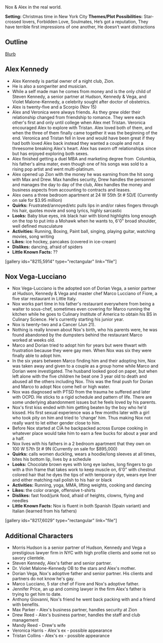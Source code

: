 Nox & Alex in the real world.

**Setting:** Christmas time in New York City
**Themes/Plot Possibilities:** Star-crossed lovers, Forbidden Love, Soulmates, He’s got a reputation, They have terrible first impressions of one another, He doesn’t want distractions

## Outline

[Blurb](https://storiesbyaj.wordpress.com/2017/07/12/side-project-blurb/)

## Alex Kennedy

* Alex Kennedy is partial owner of a night club, Zion.
* He is also a songwriter and musician.
* While a self made man he comes from money and is the only child of Steven Kennedy, a senior partner at Hudson, Kennedy & Vega, and Violet Malone-Kennedy, a celebrity sought after doctor of obstetrics.
* Alex is twenty-five and a Scorpio (Nov 15)
* Alex and Veronica were always friends. As they grew older their relationship changed from friendship to romance. They were each other's first and only until college when Alex met Tristan. Veronica encouraged Alex to explore with Tristan. Alex loved both of them, and when the three of them finally came together it was the beginning of the end. Veronica and Tristan fell in love and would have been great if they had both loved Alex back instead they wanted a couple and not a threesome breaking Alex's heart. Alex has sworn off relationships since but has enjoyed exploring both sexes.
* Alex finished getting a duel MBA and marketing degree from  Columbia, his father's alma mater, even though one of his songs was sold to a rising pop artist and went multi-platinum.
* Alex opened up Zion with the money he was earning from the hit song with Max and Drew. Max handles security, Drew handles the personnel and manages the day to day of the club, Alex handles the money and business aspects from accounting to contracts and leases.
* Alex owns a three bedroom apartment at 24 W 55th St # 5D/E (Currently on sale for $3.95 million)
* **Quirks:**  Frustrated/annoyed/etc pulls lips in and/or rakes fingers through his hair, quotes movie and song lyrics, highly sarcastic
* **Looks:** Baby blue eyes, ink black hair with blond highlights long enough on the top to put into a Mohawk when he wants to, 6'0" broad shoulder, well defined musculature
* **Activities:** Running, Boxing, Paint ball, singing, playing guitar, watching movies, song writing
* **Likes:** ice hockey, pancakes (covered in ice-cream)
* **Dislikes:** dancing, afraid of spiders
* **Little Known Facts:** ??

[gallery ids="8215,5914" type="rectangular" link="file"]

## Nox Vega-Lucciano

* Nox Vega-Lucciano is the adopted son of Dorian Vega, a senior partner at Hudson, Kennedy & Vega and master chef Marco Lucciano of Fiore, a five star restaurant in Little Italy.
* Nox works part time in his father's restaurant everywhere from being a waiter to sous-chef, sometimes even covering for Marco running the kitchen while he goes to Culinary Institute of America to obtain his BS in Culinary Science. He's currently starting his junior year.
* Nox is twenty-two and a Cancer (Jun 21).
* Nothing is really known about Nox's birth, who his parents were, he was found abandoned by the dumpsters behind the restaurant Marco worked at weeks old.
* Marco and Dorian tried to adopt him for years but were thwart with frustration because they were gay men. When Nox was six they were finally able to adopt him.
* In the six years between Marco finding him and their adopting him, Nox was taken away and given to a couple as a group home while Marco and Dorian were investigated. The husband looked good on paper, but when left alone with the five children he beat one 3 year old to death and abused all the others including Nox. This was the final push for Dorian and Marco to adopt Nox come hell or high water.
* Nox was diagnosed with PTSD from the trauma he suffered and later with OCPD. He sticks to a rigid schedule and pattern of life. There are some underlying abandonment issues but he feels loved by his parents.
* Nox's first kiss ended with him getting beaten by the boy who he'd kissed. His first sexual experience was a few months later with a girl who took pity on him and tried to 'change' him. Thus making Nox not really want to let either gender close to him.
* Before Nox started at CIA he backpacked across Europe cooking in whatever place would take him to earn a few bucks for about a year and a half.
* Nox lives with his fathers in a 2 bedroom apartment that they own on 100 W 57th St # 9N (Currently on sale for $895,000)
* **Quirks:**  calls women duckling, wears a hoodie/long sleeves at all times, bites his bottom lip, lives by a schedule
* **Looks:** Chocolate brown eyes with long eye lashes, long fingers to go with a thin frame that takes work to keep muscle on, 6'0" with chestnut colored hair that he dyes the tips of with temporary dye, wears eye liner and either matching nail polish to his hair or black
* **Activities:** Running, yoga, MMA, lifting weights, cooking and dancing
* **Likes:** the color orange, offensive t-shirts
* **Dislikes:** fast food/junk food, afraid of heights, clowns, flying and needles
* **Little Known Facts:** Nox is fluent in both Spanish (Spain variant) and Italian (learned from his fathers)

[gallery ids="8217,6029" type="rectangular" link="file"]

## Additional Characters

* Morris Hudson is a senior partner of Hudson, Kennedy and Vega a prestigious lawyer firm in NYC with high profile clients and some not so savory clientele.
* Steven Kennedy, Alex's father and senior partner.
* Dr. Violet Malone-Kennedy OB to the stars and Alex's mother.
* Dorian Vega, Nox's adoptive father and senior partner.  His clients and partners do not know he's gay.
* Marco Lucciano, 5 star chef of Fiore and Nox's adoptive father.
* Jennifer Price, an up and coming lawyer in the firm Alex's father is trying to get him to date.
* Anthony Giovanni, Nox's friend he went back packing with and a friend with benefits.
* Max Parker - Alex's business partner, handles security at Zion
* Drew Reed - Alex's business partner, handles the staff and club management
* Mandy Reed - Drew's wife
* Veronica Harris - Alex's ex - possible appearance
* Tristan Collins - Alex's ex - possible appearance